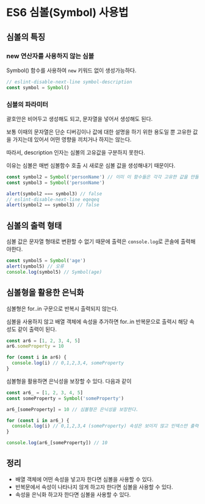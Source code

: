 # ES6 심볼(Symbol) 사용법

## 심볼의 특징

### new 연산자를 사용하지 않는 심볼

Symbol() 함수를 사용하여 `new` 키워드 없이 생성가능하다.

```js
// eslint-disable-next-line symbol-description
const symbol = Symbol()
```

### 심볼의 파라미터

괄호안은 비어두고 생성해도 되고, 문자열을 넣어서 생성해도 된다.

보통 이때의 문자열은 단순 디버깅이나 값에 대한 설명을 하기 위한 용도일 뿐 고유한 값을 가지는데 있어서 어떤 영향을 끼치거나 하지는 않는다.

따라서, description 인자는 심볼의 고유값을 구분하지 못한다.

이유는 심볼은 매번 심볼함수 호출 시 새로운 심볼 값을 생성해내기 때문이다.

```js
const symbol2 = Symbol('personName') // 이미 이 함수들은 각각 고유한 값을 만들었기 때문에 다른값이 나온다.
const symbol3 = Symbol('personName')

alert(symbol2 === symbol3) // false
// eslint-disable-next-line eqeqeq
alert(symbol2 == symbol3) // false
```

## 심볼의 출력 형태

심볼 값은 문자열 형태로 변환할 수 없기 때문에 출력은 `console.log`로 콘솔에 출력해야한다.

```js
const symbol5 = Symbol('age')
alert(symbol5) // 오류
console.log(symbol5) // Symbol(age)
```

## 심볼형을 활용한 은닉화

심볼형은 for..in 구문으로 반복시 출력되지 않는다.

심볼을 사용하지 않고 배열 객체에 속성을 추가하면 for..in 반복문으로 출력시 해당 속성도 같이 출력이 된다.

```js
const ar6 = [1, 2, 3, 4, 5]
ar6.someProperty = 10

for (const i in ar6) {
  console.log(i) // 0,1,2,3,4, someProperty
}
```

심볼형을 활용하면 은닉성을 보장할 수 있다. 다음과 같이

```js
const ar6_ = [1, 2, 3, 4, 5]
const someProperty = Symbol('someProperty')

ar6_[someProperty] = 10 // 심볼형은 은닉성을 보장한다.

for (const i in ar6_) {
  console.log(i) // 0,1,2,3,4 (someProperty) 속성은 보이지 않고 인덱스만 출력이 된다.
}

console.log(ar6_[someProperty]) // 10
```

## 정리

-   배열 객체에 어떤 속성을 넣고자 한다면 심볼을 사용할 수 있다.
-   반복문에서 속성이 나타나지 않게 하고자 한다면 심볼을 사용할 수 있다.
-   속성을 은닉화 하고자 한다면 심볼을 사용할 수 있다.
